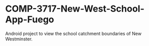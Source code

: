 # COMP-3717-New-West-School-App-Fuego
Android project to view the school catchment boundaries of New Westminster.
